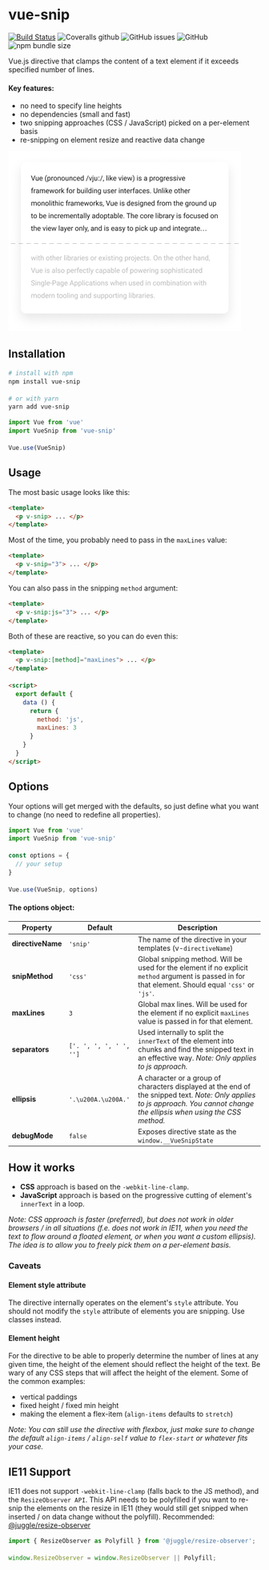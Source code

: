 # vue-snip

[![Build Status](https://travis-ci.org/ajobi/vue-snip.svg?branch=master)](https://travis-ci.org/ajobi/vue-snip)
![Coveralls github](https://img.shields.io/coveralls/github/ajobi/vue-snip)
![GitHub issues](https://img.shields.io/github/issues/ajobi/vue-snip)
![GitHub](https://img.shields.io/github/license/ajobi/vue-snip)
![npm bundle size](https://img.shields.io/bundlephobia/minzip/vue-snip)

Vue.js directive that clamps the content of a text element if it exceeds specified number of lines.

#### Key features:
* no need to specify line heights
* no dependencies (small and fast)
* two snipping approaches (CSS / JavaScript) picked on a per-element basis
* re-snipping on element resize and reactive data change

![](assets/illustration.png)

## Installation

``` bash
# install with npm
npm install vue-snip

# or with yarn
yarn add vue-snip
```

``` javascript
import Vue from 'vue'
import VueSnip from 'vue-snip'

Vue.use(VueSnip)
```

## Usage

The most basic usage looks like this:

``` html
<template>
  <p v-snip> ... </p>
</template>
```

Most of the time, you probably need to pass in the `maxLines` value:

``` html
<template>
  <p v-snip="3"> ... </p>
</template>
```

You can also pass in the snipping `method` argument:

``` html
<template>
  <p v-snip:js="3"> ... </p>
</template>
```

Both of these are reactive, so you can do even this:

``` html
<template>
  <p v-snip:[method]="maxLines"> ... </p>
</template>

<script>
  export default {
    data () {
      return {
        method: 'js',
        maxLines: 3
      }
    }
  }
</script>
```

## Options

Your options will get merged with the defaults, so just define what you want to change (no need to redefine all properties).

``` javascript
import Vue from 'vue'
import VueSnip from 'vue-snip'

const options = {
  // your setup
}

Vue.use(VueSnip, options)
```

#### The options object:

| Property | Default | Description |
| --- | --- | --- |
| **directiveName** | `'snip'` | The name of the directive in your templates (v-`directiveName`) |
| **snipMethod** | `'css'` | Global snipping method. Will be used for the element if no explicit `method` argument is passed in for that element. Should equal `'css'` or `'js'`. |
| **maxLines** | `3` | Global max lines. Will be used for the element if no explicit `maxLines` value is passed in for that element. |
| **separators** | `['. ', ', ', ' ', '']` | Used internally to split the `innerText` of the element into chunks and find the snipped text in an effective way. *Note: Only applies to js approach.* |
| **ellipsis** | `'.\u200A.\u200A.'` | A character or a group of characters displayed at the end of the snipped text. *Note: Only applies to js approach. You cannot change the ellipsis when using the CSS method.* |
| **debugMode** | `false` | Exposes directive state as the `window.__VueSnipState` |

## How it works

- **CSS** approach is based on the `-webkit-line-clamp`.
- **JavaScript** approach is based on the progressive cutting of element's `innerText` in a loop.

*Note: CSS approach is faster (preferred), but does not work in older browsers / in all situations (f.e. does not work in IE11, when you need the text to flow around a floated element, or when you want a custom ellipsis). The idea is to allow you to freely pick them on a per-element basis.*

### Caveats

#### Element style attribute

The directive internally operates on the element's `style` attribute. You should not modify the `style` attribute of elements you are snipping. Use classes instead.

#### Element height

For the directive to be able to properly determine the number of lines at any given time, the height of the element should reflect the height of the text. Be wary of any CSS steps that will affect the height of the element. Some of the common examples:
* vertical paddings
* fixed height / fixed min height
* making the element a flex-item (`align-items` defaults to `stretch`)

*Note: You can still use the directive with flexbox, just make sure to change the default `align-items` / `align-self` value to `flex-start` or whatever fits your case.*

## IE11 Support

IE11 does not support `-webkit-line-clamp` (falls back to the JS method), and the `ResizeObserver API`. This API needs to be polyfilled if you want to re-snip the elements on the resize in IE11 (they would still get snipped when inserted / on data change without the polyfill). Recommended: [@juggle/resize-observer](https://www.npmjs.com/package/@juggle/resize-observer)

``` javascript
import { ResizeObserver as Polyfill } from '@juggle/resize-observer';
 
window.ResizeObserver = window.ResizeObserver || Polyfill;
```
